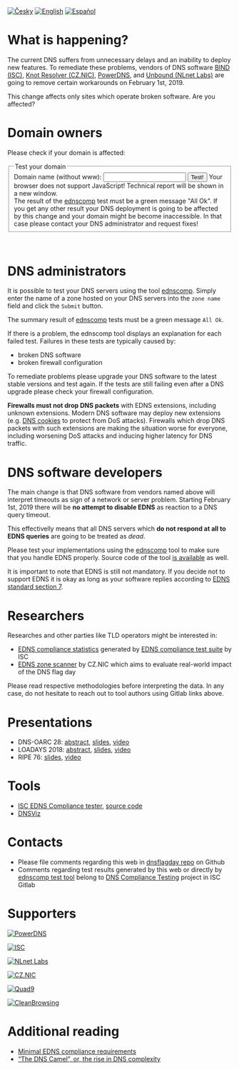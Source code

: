<div class="translations">
<nav>
	<a href="/cs"><img alt="Česky" src="/flags/cs.svg"/></a>
	<a href="/"><img alt="English" src="/flags/en.svg"/></a>
	<a href="/es"><img alt="Español" src="/flags/es.svg"/></a>
</nav>
</div>

What is happening?
==================
The current DNS suffers from unnecessary delays and an inability to deploy new features. To remediate these problems, vendors of DNS software [BIND (ISC)](https://www.isc.org/blogs/end-to-bandaids/), 
[Knot Resolver (CZ.NIC)](https://en.blog.nic.cz/2018/03/14/together-for-better-stability-speed-and-further-extensibility-of-the-dns-ecosystem/), [PowerDNS](https://blog.powerdns.com/2018/03/22/removing-edns-workarounds/), and [Unbound (NLnet Labs)](https://www.nlnetlabs.nl/news/2018/Jun/07/putting-an-end-to-workarounds-for-broken-software/) are going to remove certain workarounds on February 1st, 2019.

This change affects only sites which operate broken software. Are you affected?

Domain owners
=============
Please check if your domain is affected:
<div id="domain-checker">
	<form action="https://ednscomp.isc.org/ednscomp" method="GET" target="_blank">
		<fieldset>
			<legend>Test your domain</legend>
			<label for="zone">Domain name (without www):
				<input type="text" name="zone" id="zone" required>
			</label>
			<input type="submit" value="Test!">
			<noscript>Your browser does not support JavaScript! Technical report will be shown in a new window.<br>
The result of the <a href="https://ednscomp.isc.org/ednscomp">ednscomp</a> test must be a green message "All Ok". If you get any other result your DNS deployment is going to be affected by this change and your domain might be become inaccessible. In that case please contact your DNS administrator and request fixes!
			</noscript>
		</fieldset>
	</form>
</div>
<script><!-- translate the form above and these constants, please keep the whitespaces! -->
const domainCheckerInit = {
	placeIntoElement: document.getElementById( "domain-checker" ),
	texts: {
		formTitle: 'Test your domain',
		labelText: 'Domain name (without www): ',
		submitText: 'Test!',
		reportOkHtml: ': <span style="color: green;">All Ok!</span>',
		reportFailHtml: ': <span style="color: red;">This domain has one or more problems!</span> If the problem persists contact your DNS administrator and refer them to https://dnsflagday.net/ and',
		reportLinkText: ' technical report ',  // text before URL to report
	},
	status: {
		loading: 'Testing in progress, please wait… It might take several tens of seconds.',
		done: 'Testing completed:',
		errorApi: 'Communication error! API unavailable… please try again later',
		errorInput: 'Invalid input! IDN is not supported yet.',
	},
};
</script>
<script src="/domain-checker.js"></script>
<br>

DNS administrators
==================
It is possible to test your DNS servers using the tool [ednscomp](https://ednscomp.isc.org/ednscomp). Simply enter the name of a zone hosted on your DNS servers into the `zone name` field and click the `Submit` button.

The summary result of [ednscomp](https://ednscomp.isc.org/ednscomp) tests must be a green message `All Ok`.

If there is a problem, the ednscomp tool displays an explanation for each failed test. Failures in these tests are typically caused by:
* broken DNS software
* broken firewall configuration

To remediate problems please upgrade your DNS software to the latest stable versions and test again. If the tests are still failing even after a DNS upgrade please check your firewall configuration.

**Firewalls must not drop DNS packets** with EDNS extensions, including unknown extensions. Modern DNS software may deploy new extensions (e.g. [DNS cookies](https://tools.ietf.org/html/rfc7873) to protect from DoS attacks). Firewalls which drop DNS packets with such extensions are making the situation worse for everyone, including worsening DoS attacks and inducing higher latency for DNS traffic.

DNS software developers
=======================
The main change is that DNS software from vendors named above will interpret timeouts as sign of a network or server problem. Starting February 1st, 2019 there will be **no attempt to disable EDNS** as reaction to a DNS query timeout.

This effectivelly means that all DNS servers which **do not respond at all to EDNS queries** are going to be treated as *dead*.

Please test your implementations using the [ednscomp](https://ednscomp.isc.org/ednscomp) tool to make sure that you handle EDNS properly. Source code of the tool [is available](https://gitlab.isc.org/isc-projects/DNS-Compliance-Testing) as well.

It is important to note that EDNS is still not mandatory. If you decide not to support EDNS it is okay as long as your software replies according to [EDNS standard section 7](https://tools.ietf.org/html/rfc6891#section-7).

Researchers
===========
Researches and other parties like TLD operators might be interested in:
 * [EDNS compliance statistics](https://ednscomp.isc.org/) generated by [EDNS compliance test suite](https://gitlab.isc.org/isc-projects/DNS-Compliance-Testing) by ISC
 * [EDNS zone scanner](https://gitlab.labs.nic.cz/knot/edns-zone-scanner/) by CZ.NIC which aims to evaluate real-world impact of the DNS flag day

Please read respective methodologies before interpreting the data. In any case, do not hesitate to reach out to tool authors using Gitlab links above.

Presentations
=============

 * DNS-OARC 28: [abstract](https://indico.dns-oarc.net/event/28/contributions/515/), [slides](https://indico.dns-oarc.net/event/28/contributions/515/attachments/490/799/Removing_EDNS_Workarounds.pdf), [video](https://www.youtube.com/watch?v=9YYH8JFH_bY&feature=youtu.be&t=5198)
 * LOADAYS 2018: [abstract](http://loadays.org/pages/dnsupdate.html), [slides](http://loadays.org/files/plexis-edns-workaround-removal-loadays-2018.pdf), [video](https://www.youtube.com/watch?v=OXbbH0ORmSY)
 * RIPE 76: [slides](https://ripe76.ripe.net/presentations/159-edns.pdf), [video](https://ripe76.ripe.net/archives/video/161)

Tools
=====

 * [ISC EDNS Compliance tester](https://ednscomp.isc.org/), [source code](https://gitlab.isc.org/isc-projects/DNS-Compliance-Testing)
 * [DNSViz](http://dnsviz.net/)

Contacts
========

 * Please file comments regarding this web in [dnsflagday repo](https://github.com/dns-violations/dnsflagday/issues) on Github
 * Comments regarding test results generated by this web or directly by [ednscomp test tool](https://ednscomp.isc.org/ednscomp) belong to [DNS Compliance Testing](https://gitlab.isc.org/isc-projects/DNS-Compliance-Testing) project in ISC Gitlab

Supporters
==========
<script id="do-not-translate-randomize-this-section" src="/supporters-randomiser.js" defer></script>

[![PowerDNS](/images/powerdns.png)](https://www.powerdns.com/)

[![ISC](/images/isc.png)](https://www.isc.org/)

[![NLnet Labs](/images/nlnetlabs.svg)](https://nlnetlabs.nl/)

[![CZ.NIC](/images/cznic.svg)](https://www.nic.cz/)

[![Quad9](/images/quad9.png)](https://quad9.net/)

[![CleanBrowsing](https://cleanbrowsing.org/images/CleanBrowsing-logo-small-dark.png)](https://cleanbrowsing.org/)

Additional reading
==================
 * [Minimal EDNS compliance requirements](https://datatracker.ietf.org/doc/draft-spacek-edns-camel-diet/)
 * [“The DNS Camel”, or, the rise in DNS complexity](https://blog.powerdns.com/2018/03/22/the-dns-camel-or-the-rise-in-dns-complexit/)
